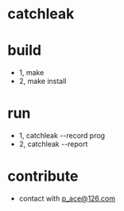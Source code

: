 # catchleak

# build
* 1, make
* 2, make install

# run
* 1, catchleak --record prog
* 2, catchleak --report

# contribute
* contact with p_ace@126.com
